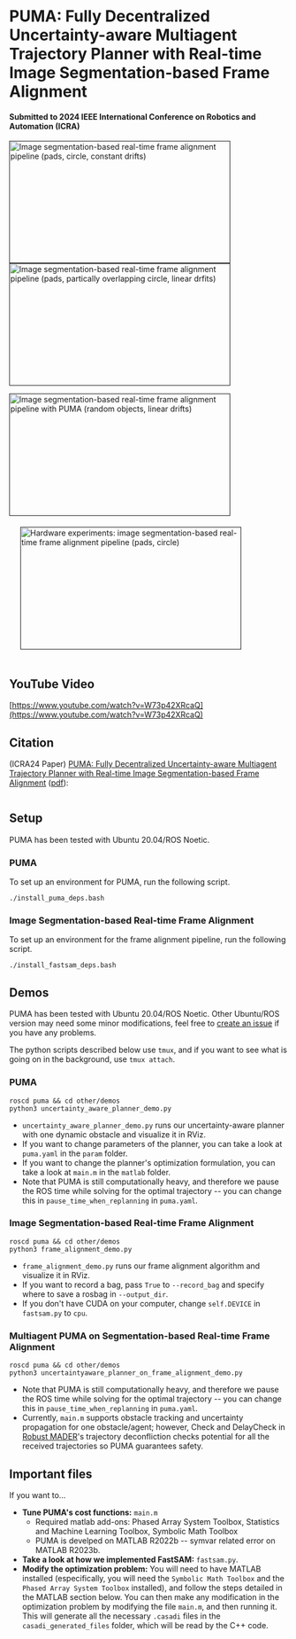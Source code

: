 # PUMA: Fully Decentralized Uncertainty-aware Multiagent Trajectory Planner with Real-time Image Segmentation-based Frame Alignment #

#### **Submitted to 2024 IEEE International Conference on Robotics and Automation (ICRA)**

<a target="_blank" href=""><img src="./puma/imgs/pads-const-xy-circle-gif.gif" width="400" height="221" alt="Image segmentation-based real-time frame alignment pipeline (pads, circle, constant drifts)"></a>  <a target="_blank" href=""><img src="./puma/imgs/pads-linear-venn-gif.gif" width="400" height="221" alt="Image segmentation-based real-time frame alignment pipeline (pads, partically overlapping circle, linear drfits)"></a>  

<a target="_blank" href=""><img src="./puma/imgs/random-linear-puma-gif.gif" width="400" height="221" alt="Image segmentation-based real-time frame alignment pipeline with PUMA (random objects, linear drifts)"></a>  <a target="_blank" href=""><img src="./puma/imgs/hw-gif.gif" width="400" height="221" style="margin:20px 20px" alt="Hardware experiments: image segmentation-based real-time frame alignment pipeline (pads, circle)"></a>  

## YouTube Video
[https://www.youtube.com/watch?v=W73p42XRcaQ](https://www.youtube.com/watch?v=W73p42XRcaQ)

## Citation

(ICRA24 Paper) [PUMA: Fully Decentralized Uncertainty-aware Multiagent Trajectory Planner with Real-time Image Segmentation-based Frame Alignment]() ([pdf]()):

```bibtex

```

## Setup
PUMA has been tested with Ubuntu 20.04/ROS Noetic.

### PUMA
To set up an environment for PUMA, run the following script.
```
./install_puma_deps.bash
```

### Image Segmentation-based Real-time Frame Alignment
To set up an environment for the frame alignment pipeline, run the following script.
```
./install_fastsam_deps.bash
```

## Demos

PUMA has been tested with Ubuntu 20.04/ROS Noetic. Other Ubuntu/ROS version may need some minor modifications, feel free to [create an issue](https://github.com/mit-acl/puma/issues) if you have any problems.

The python scripts described below use `tmux`, and if you want to see what is going on in the background, use `tmux attach`.

### PUMA

```
roscd puma && cd other/demos
python3 uncertainty_aware_planner_demo.py
```
* `uncertainty_aware_planner_demo.py` runs our uncertainty-aware planner with one dynamic obstacle and visualize it in RViz.
* If you want to change parameters of the planner, you can take a look at `puma.yaml` in the `param` folder.
* If you want to change the planner's optimization formulation, you can take a look at `main.m` in the `matlab` folder.
* Note that PUMA is still computationally heavy, and therefore we pause the ROS time while solving for the optimal trajectory -- you can change this in `pause_time_when_replanning` in `puma.yaml`.

### Image Segmentation-based Real-time Frame Alignment

```
roscd puma && cd other/demos
python3 frame_alignment_demo.py
```
* `frame_alignment_demo.py` runs our frame alignment algorithm and visualize it in RViz.
* If you want to record a bag, pass `True` to `--record_bag` and specify where to save a rosbag in `--output_dir`. 
* If you don't have CUDA on your computer, change `self.DEVICE` in `fastsam.py` to `cpu`.

### Multiagent PUMA on Segmentation-based Real-time Frame Alignment

```
roscd puma && cd other/demos
python3 uncertaintyaware_planner_on_frame_alignment_demo.py
```
* Note that PUMA is still computationally heavy, and therefore we pause the ROS time while solving for the optimal trajectory -- you can change this in `pause_time_when_replanning` in `puma.yaml`.
* Currently, `main.m` supports obstacle tracking and uncertainty propagation for one obstacle/agent; however, Check and DelayCheck in [Robust MADER](https://github.com/mit-acl/rmader)'s trajectory deconfliction checks potential for all the received trajectories so PUMA guarantees safety.

## Important files

If you want to...

* **Tune PUMA's cost functions:** `main.m`
  * Required matlab add-ons: Phased Array System Toolbox, Statistics and Machine Learning Toolbox, Symbolic Math Toolbox
  * PUMA is develped on MATLAB R2022b -- symvar related error on MATLAB R2023b. 
* **Take a look at how we implemented FastSAM:** `fastsam.py`.
* **Modify the optimization problem:** You will need to have MATLAB installed (especifically, you will need the `Symbolic Math Toolbox` and the `Phased Array System Toolbox` installed), and follow the steps detailed in the MATLAB section below. You can then make any modification in the optimization problem by modifying the file `main.m`, and then running it. This will generate all the necessary `.casadi` files in the `casadi_generated_files` folder, which will be read by the C++ code.
